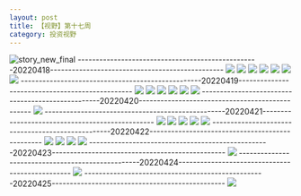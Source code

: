 ```yaml
---
layout: post
title: 【视野】第十七周
category: 投资视野
---
```

![story_new_final](http://rzda7rj3c.hd-bkt.clouddn.com/img/story_new_final_0322.png)
--------------------------------------------------20220418------------------------------------------------
![](http://rzda7rj3c.hd-bkt.clouddn.com/img/factors-220418-1.png)
![](http://rzda7rj3c.hd-bkt.clouddn.com/img/factors-220418-2.png)
![](http://rzda7rj3c.hd-bkt.clouddn.com/img/factors-220418-3.png)
![](http://rzda7rj3c.hd-bkt.clouddn.com/img/factors-220418-4.png)
![](http://rzda7rj3c.hd-bkt.clouddn.com/img/factors-220418-5.png)
![](http://rzda7rj3c.hd-bkt.clouddn.com/img/factors-220418-6.png)
![](http://rzda7rj3c.hd-bkt.clouddn.com/img/factors-220418-7.png)
--------------------------------------------------20220419------------------------------------------------
![](http://rzda7rj3c.hd-bkt.clouddn.com/img/factors-220419-1.png)
![](http://rzda7rj3c.hd-bkt.clouddn.com/img/factors-220419-2.png)
![](http://rzda7rj3c.hd-bkt.clouddn.com/img/factors-220419-3.png)
![](http://rzda7rj3c.hd-bkt.clouddn.com/img/factors-220419-4.png)
![](http://rzda7rj3c.hd-bkt.clouddn.com/img/factors-220419-5.png)
![](http://rzda7rj3c.hd-bkt.clouddn.com/img/factors-220419-6.png)
--------------------------------------------------20220420------------------------------------------------
![](http://rzdb2xp2h.hd-bkt.clouddn.com/img/factors-220420-1.png)
--------------------------------------------------20220421------------------------------------------------
![](http://rzdb2xp2h.hd-bkt.clouddn.com/img/factors-220421-1.png)
![](http://rzdb2xp2h.hd-bkt.clouddn.com/img/factors-220421-2.png)
![](http://rzdb2xp2h.hd-bkt.clouddn.com/img/factors-220421-3.png)
![](http://rzdb2xp2h.hd-bkt.clouddn.com/img/factors-220421-4.png)
![](http://rzdb2xp2h.hd-bkt.clouddn.com/img/factors-220421-5.png)
--------------------------------------------------20220422------------------------------------------------
![](http://rzdb2xp2h.hd-bkt.clouddn.com/img/factors-220422-1.png)
![](http://rzdb2xp2h.hd-bkt.clouddn.com/img/factors-220422-2.png)
![](http://rzdb2xp2h.hd-bkt.clouddn.com/img/factors-220422-3.png)
![](http://rzdb2xp2h.hd-bkt.clouddn.com/img/factors-220422-4.png)
--------------------------------------------------20220423------------------------------------------------
![](http://rzdb2xp2h.hd-bkt.clouddn.com/img/factors-220424-1.png)
--------------------------------------------------20220424------------------------------------------------
![](http://rzdb2xp2h.hd-bkt.clouddn.com/img/factors-220424-new-1.png)
--------------------------------------------------20220425------------------------------------------------
![](http://rzdb2xp2h.hd-bkt.clouddn.com/img/factors-220425-1.png)
  





